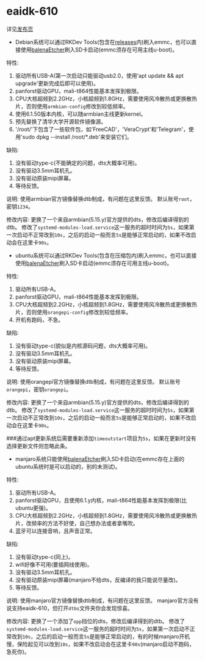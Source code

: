 # eaidk-610

详见[发布页](https://github.com/Lasius-alienus/eaidk-610/releases/ "发布页")

- Debian系统可以通过RKDev Tools(包含在[releases](https://github.com/Lasius-alienus/eaidk-610/releases "releases")内)刷入emmc，也可以直接使用[balenaEtcher](https://etcher.balena.io/#download-etcher "balenaEtcher")刷入SD卡启动(emmc须存在可用主线u-boot)。

特性:
1. 驱动所有USB-A(第一次启动只能驱动usb2.0，使用'apt update && apt upgrade'更新完成后即可以使用)。
1. panforst驱动GPU，mali-t864性能基本发挥到极限。
1. CPU大核超频到2.2GHz，小核超频到1.8GHz，需要使用风冷散热或更换散热片，否则使用`armbian-config`修改到较低频率。
1. 使用6.1.50版本内核，可以随armbian主线更新kernel。
1. 预先替换了清华大学开源软件镜像源。
1. '/root/'下包含了一些软件包，如'FreeCAD'，'VeraCrypt'和'Telegram'，使用'sudo dpkg --install /root/*.deb'来安装它们。

缺陷:
1. 没有驱动type-c(不能确定的问题，dts大概率可用)。
1. 没有驱动3.5mm耳机孔。
1. 没有驱动原装mipi屏幕。
1. 等待反馈。

说明:
使用armbian官方镜像替换dtb制成，有问题在这里反馈。
默认账号`root`，密钥`1234`。

修改内容:
更换了一个来自armbian(5.15.y)官方提供的dts，修改后编译得到的dtb。
修改了`systemd-modules-load.service`这一服务的超时时间为`5s`，如果第一次启动不正常改到`10s`，之后的启动一般而言`5s`是能够正常启动的，如果不改启动会在这里卡`90s`。

- ubuntu系统可以通过RKDev Tools(包含在压缩包内)刷入emmc，也可以直接使用[balenaEtcher](https://etcher.balena.io/#download-etcher "balenaEtcher")刷入SD卡启动(emmc须存在可用主线u-boot)。

特性:
1. 驱动所有USB-A。
1. panforst驱动GPU，mali-t864性能基本发挥到极限。
1. CPU大核超频到2.2GHz，小核超频到1.8GHz，需要使用风冷散热或更换散热片，否则使用`orangepi-config`修改到较低频率。
1. 开机有跑码，不急。

缺陷:
1. 没有驱动type-c(貌似是内核源码问题，dts大概率可用)。
1. 没有驱动3.5mm耳机孔。
1. 没有驱动原装mipi屏幕。
1. 等待反馈。

说明:
使用orangepi官方镜像替换dtb制成，有问题在这里反馈。
默认账号`orangepi`，密钥`orangepi`。

修改内容:
更换了一个来自armbian(5.15.y)官方提供的dts，修改后编译得到的dtb。
修改了`systemd-modules-load.service`这一服务的超时时间为`5s`，如果第一次启动不正常改到`10s`，之后的启动一般而言`5s`是能够正常启动的，如果不改启动会在这里卡`90s`。

###通过apt更新系统后需要重新添加`timeoutstart`项目为`5s`，如果在更新时没有选择更新文件则忽略此条。

- manjaro系统只能使用[balenaEtcher](https://etcher.balena.io/#download-etcher "balenaEtcher")刷入SD卡启动(在emmc存在上面的ubuntu系统时是可以启动的，别的未测试)。

特性:
1. 驱动所有USB-A。
1. panforst驱动GPU，且使用6.1.y内核，mali-t864性能基本发挥到极限(比ubuntu更强)。
1. CPU大核超频到2.2GHz，小核超频到1.8GHz，需要使用风冷散热或更换散热片，改频率的方法不好使，自己想办法或者拿嘴吹。
1. 蓝牙可以连接音响，且声音正常。

缺陷:
1. 没有驱动type-c(同上)。
1. wifi好像不可用(要插网线使用)。
1. 没有驱动3.5mm耳机孔。
1. 没有驱动原装mipi屏幕(manjaro不给dts，反编译的我只能说尽量改)。
1. 等待反馈。

说明:
使用manjaro官方镜像替换dtb制成，有问题在这里反馈。
manjaro官方没有说支持eaidk-610，但打开`dtbs`文件夹你会发现惊喜。

修改内容:
更换了一个添加了`opp`挡位的dts，修改后编译得到的dtb。
修改了`systemd-modules-load.service`这一服务的超时时间为`5s`，如果第一次启动不正常改到`10s`，之后的启动一般而言`5s`是能够正常启动的，有的时候manjaro开机慢，保险起见可以改到`10s`，如果不改启动会在这里卡`90s`(manjaro启动不跑码，急死你)。
